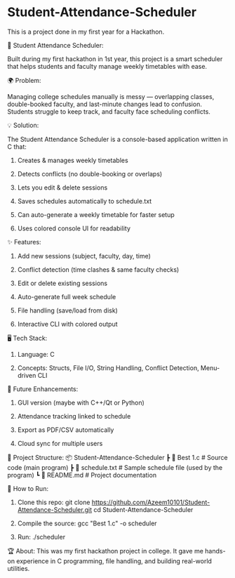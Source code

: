 # Student-Attendance-Scheduler
This is a project done in my first year for a Hackathon.

📅 Student Attendance Scheduler:

Built during my first hackathon in 1st year, this project is a smart scheduler that helps students and faculty manage weekly timetables with ease.

🌍 Problem:

Managing college schedules manually is messy — overlapping classes, double-booked faculty, and last-minute changes lead to confusion. Students struggle to keep track, and faculty face scheduling conflicts.

💡 Solution:

The Student Attendance Scheduler is a console-based application written in C that:
1. Creates & manages weekly timetables

2. Detects conflicts (no double-booking or overlaps)

3. Lets you edit & delete sessions

4. Saves schedules automatically to schedule.txt

5. Can auto-generate a weekly timetable for faster setup

6. Uses colored console UI for readability

✨ Features:
1. Add new sessions (subject, faculty, day, time)

2. Conflict detection (time clashes & same faculty checks)

3. Edit or delete existing sessions

4. Auto-generate full week schedule

5. File handling (save/load from disk)

6. Interactive CLI with colored output

🖥️ Tech Stack:
1. Language: C

2. Concepts: Structs, File I/O, String Handling, Conflict Detection, Menu-driven CLI

🌟 Future Enhancements:

1. GUI version (maybe with C++/Qt or Python)

2. Attendance tracking linked to schedule

3. Export as PDF/CSV automatically

4. Cloud sync for multiple users

📂 Project Structure:
📦 Student-Attendance-Scheduler
 ┣ 📜 Best 1.c        # Source code (main program)
 ┣ 📜 schedule.txt    # Sample schedule file (used by the program)
 ┗ 📜 README.md       # Project documentation

🚀 How to Run:
1. Clone this repo:
git clone https://github.com/Azeem10101/Student-Attendance-Scheduler.git
cd Student-Attendance-Scheduler

2. Compile the source:
gcc "Best 1.c" -o scheduler

3. Run:
./scheduler

🏆 About:
This was my first hackathon project in college.
It gave me hands-on experience in C programming, file handling, and building real-world utilities.

